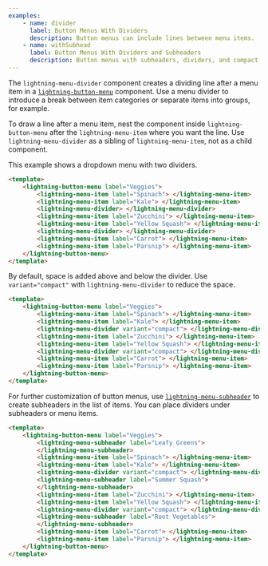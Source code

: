 ```yaml
---
examples:
    - name: divider
      label: Button Menus With Dividers
      description: Button menus can include lines between menu items.
    - name: withSubhead
      label: Button Menus With Dividers and Subheaders
      description: Button menus with subheaders, dividers, and compact variant.
---
```


The `lightning-menu-divider` component creates a dividing line after a menu item in a
[`lightning-button-menu`](bundle/lightning-button-menu/documentation) component.
Use a menu divider to introduce a break between item categories or separate items into groups,
for example.

To draw a line after a menu item, nest the component inside `lightning-button-menu` after the `lightning-menu-item` where you want the line. Use `lightning-menu-divider` as a sibling of `lightning-menu-item`, not as a child component.

This example shows a dropdown menu with two dividers.

```html
<template>
    <lightning-button-menu label="Veggies">
        <lightning-menu-item label="Spinach"> </lightning-menu-item>
        <lightning-menu-item label="Kale"> </lightning-menu-item>
        <lightning-menu-divider> </lightning-menu-divider>
        <lightning-menu-item label="Zucchini"> </lightning-menu-item>
        <lightning-menu-item label="Yellow Squash"> </lightning-menu-item>
        <lightning-menu-divider> </lightning-menu-divider>
        <lightning-menu-item label="Carrot"> </lightning-menu-item>
        <lightning-menu-item label="Parsnip"> </lightning-menu-item>
    </lightning-button-menu>
</template>
```

By default, space is added above and below the divider. Use `variant="compact"` with `lightning-menu-divider` to reduce the space.

```html
<template>
    <lightning-button-menu label="Veggies">
        <lightning-menu-item label="Spinach"> </lightning-menu-item>
        <lightning-menu-item label="Kale"> </lightning-menu-item>
        <lightning-menu-divider variant="compact"> </lightning-menu-divider>
        <lightning-menu-item label="Zucchini"> </lightning-menu-item>
        <lightning-menu-item label="Yellow Squash"> </lightning-menu-item>
        <lightning-menu-divider variant="compact"> </lightning-menu-divider>
        <lightning-menu-item label="Carrot"> </lightning-menu-item>
        <lightning-menu-item label="Parsnip"> </lightning-menu-item>
    </lightning-button-menu>
</template>
```

For further customization of button menus, use [`lightning-menu-subheader`](bundle/lightning-menu-subheader/documentation) to create subheaders in the list of items. You can place dividers under subheaders or menu items.

```html
<template>
    <lightning-button-menu label="Veggies">
        <lightning-menu-subheader label="Leafy Greens">
        </lightning-menu-subheader>
        <lightning-menu-item label="Spinach"> </lightning-menu-item>
        <lightning-menu-item label="Kale"> </lightning-menu-item>
        <lightning-menu-divider variant="compact"> </lightning-menu-divider>
        <lightning-menu-subheader label="Summer Squash">
        </lightning-menu-subheader>
        <lightning-menu-item label="Zucchini"> </lightning-menu-item>
        <lightning-menu-item label="Yellow Squash"> </lightning-menu-item>
        <lightning-menu-divider variant="compact"> </lightning-menu-divider>
        <lightning-menu-subheader label="Root Vegetables">
        </lightning-menu-subheader>
        <lightning-menu-item label="Carrot"> </lightning-menu-item>
        <lightning-menu-item label="Parsnip"> </lightning-menu-item>
    </lightning-button-menu>
</template>
```

